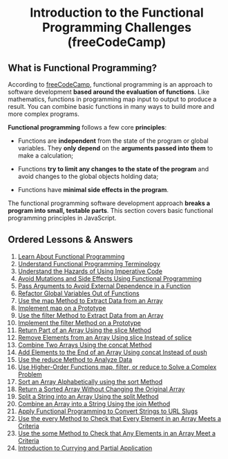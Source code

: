 <h1 align="center">
Introduction to the Functional Programming Challenges (freeCodeCamp)
</h1>
<h2>
What is Functional Programming?
</h2>

According to [freeCodeCamp](https://www.freecodecamp.org/), functional programming is an approach to software development **based around the evaluation of functions**. Like mathematics, functions in programming map input to output to produce a result. You can combine basic functions in many ways to build more and more complex programs.

**Functional programming** follows a few core **principles**:

* Functions are **independent** from the state of the program or global variables. They **only depend** on the **arguments passed into them** to make a calculation;

* Functions **try to limit any changes to the state of the program** and avoid changes to the global objects holding data;

* Functions have **minimal side effects in the program**.

The functional programming software development approach **breaks a program into small, testable parts**. This section covers basic functional programming principles in JavaScript.

<h2>
Ordered Lessons & Answers
</h2>

1. [Learn About Functional Programming](https://github.com/Davigl/functional-programming-js/blob/master/learn-about-functional-programming.js)
2. [Understand Functional Programming Terminology](https://github.com/Davigl/functional-programming-js/blob/master/understand-functional-programming-terminology.js)
3. [Understand the Hazards of Using Imperative Code](https://github.com/Davigl/functional-programming-js/blob/master/understand-the-hazards-of-using-imperative-code.js)
4. [Avoid Mutations and Side Effects Using Functional Programming](https://github.com/Davigl/functional-programming-js/blob/master/avoid-mutations-and-side-effects-using-functional-programming.js)
5. [Pass Arguments to Avoid External Dependence in a Function](https://github.com/Davigl/functional-programming-js/blob/master/pass-arguments-to-avoid-external-dependence-in-a-function.js)
6. [Refactor Global Variables Out of Functions](https://github.com/Davigl/functional-programming-js/blob/master/refactor-global-variables-out-of-functions.js)
7. [Use the map Method to Extract Data from an Array](https://github.com/Davigl/functional-programming-js/blob/master/use-the-map-method-to-extract-data-from-an-array.js)
8. [Implement map on a Prototype](https://github.com/Davigl/functional-programming-js/blob/master/implement-map-on-a-prototype.js)
9. [Use the filter Method to Extract Data from an Array](https://github.com/Davigl/functional-programming-js/blob/master/use-the-filter-method-to-extract-data-from-an-array.js)
10. [Implement the filter Method on a Prototype](https://github.com/Davigl/functional-programming-js/blob/master/implement-the-filter-method-on-a-prototype.js)
11. [Return Part of an Array Using the slice Method](https://github.com/Davigl/functional-programming-js/blob/master/return-part-of-an-array-using-the-slice-method.js)
12. [Remove Elements from an Array Using slice Instead of splice](https://github.com/Davigl/functional-programming-js/blob/master/remove-elements-from-an-array-using-slice-instead-of-splice.js)
13. [Combine Two Arrays Using the concat Method](https://github.com/Davigl/functional-programming-js/blob/master/combine-two-arrays-using-the-concat-method.js)
14. [Add Elements to the End of an Array Using concat Instead of push](https://github.com/Davigl/functional-programming-js/blob/master/add-elements-to-the-end-of-an-array-using-concat-instead-of-push.js)
15. [Use the reduce Method to Analyze Data](https://github.com/Davigl/functional-programming-js/blob/master/use-the-reduce-method-to-analyze-data.js)
16. [Use Higher-Order Functions map, filter, or reduce to Solve a Complex Problem](https://github.com/Davigl/functional-programming-js/blob/master/use-higher-order-functions-map-filter-or-reduce-to-solve-a-complex-problem.js)
17. [Sort an Array Alphabetically using the sort Method](https://github.com/Davigl/functional-programming-js/blob/master/sort-an-array-alphabetically-using-the-sort-method.js)
18. [Return a Sorted Array Without Changing the Original Array](https://github.com/Davigl/functional-programming-js/blob/master/return-a-sorted-array-without-changing-the-original-array.js)
19. [Split a String into an Array Using the split Method](https://github.com/Davigl/functional-programming-js/blob/master/split-a-string-into-an-array-using-the-split-method.js)
20. [Combine an Array into a String Using the join Method](https://github.com/Davigl/functional-programming-js/blob/master/combine-an-array-into-a-string-using-the-join-method.js)
21. [Apply Functional Programming to Convert Strings to URL Slugs](https://github.com/Davigl/functional-programming-js/blob/master/apply-functional-programming-to-convert-strings-to-url-slugs.js)
22. [Use the every Method to Check that Every Element in an Array Meets a Criteria](https://github.com/Davigl/functional-programming-js/blob/master/use-the-every-method-to-check-that-every-element-in-an-array-meets-a-criteria.js)
23. [Use the some Method to Check that Any Elements in an Array Meet a Criteria](https://github.com/Davigl/functional-programming-js/blob/master/use-the-some-method-to-check-that-any-elements-in-an-array-meet-a-criteria.js)
24. [Introduction to Currying and Partial Application](https://github.com/Davigl/functional-programming-js/blob/master/introduction-to-currying-and-partial-application.js)
